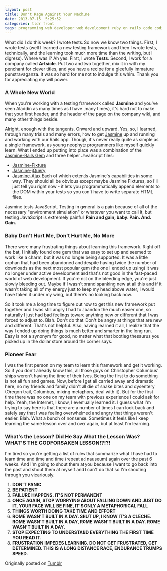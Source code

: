 ```yaml
---
layout: post
title: Don't Rage Against Your Machine
date: 2013-07-15  5:25:52
categories: tldr front
tags: programming web developer web development ruby on rails code coding testing javascript learning
---
```


What did I do this week? I wrote tests. So now we know two things. First, I wrote tests (well I learned a new testing framework and then I wrote tests, technically, and the learning took much more time than the writing, but I digress). Where was I? Ah yes. First, I wrote **Tests**. Second, I work for a company called **Artsicle**. Put two and two together, mix it in with my penchant for clever titles, and you have a recipe for a gleefully immature punstravaganza. It was so hard for me not to indulge this whim. Thank you for appreciating my will power.

### A Whole New World
When you're working with a testing framework called **Jasmine** and you've seen Aladdin as many times as I have (many times), it's hard not to make that your first header, and the header of the page on the company wiki, and many other things beside.

Alright, enough with the tangents. Onward and upward. Yes, so, I learned, through many trials and many errors, how to get [Jasmine](https://github.com/pivotal/jasmine "") up and running and working with our Rails app. Though, it's never really quite as simple as a single framework, as young neophyte programmers like myself quickly learn. What I ended up putting into place was a combination of the [Jasmine-Rails Gem](https://github.com/searls/jasmine-rails "") and three helper JavaScript files:

* [Jasmine-Fixture](https://github.com/searls/jasmine-fixture "")
* [Jasmine-jQuery](https://github.com/velesin/jasmine-jquery "")
* [Jasmine-Ajax](https://github.com/pivotal/jasmine-ajax "")
Each of which extends Jasmine's capabilities in some way. They should all be obvious except maybe Jasmine Fixtures, so I'll just tell you right now - it lets you programmatically append elements to the DOM within your tests so you don't have to write separate HTML files.

Jasmine tests JavaScript. Testing in general is a pain because of all of the necessary "environment simulation" or whatever you want to call it, but testing JavaScript is extremely painful. **Pain and gain, baby. Pain. And. Gain.**

### Baby Don't Hurt Me, Don't Hurt Me, No More
There were many frustrating things about learning this framework. Right off the bat, I initially found one gem that was easy to set up and seemed to work like a charm, but it was no longer being supported. It was a little orphan that had been abandoned and despite having twice the number of downloads as the next most popular gem (the one I ended up using) it was no longer under active development and that's not good in the fast-paced world of web development. If you're not on the bleeding edge, you're just slowly bleeding out. Maybe if I wasn't brand spanking new at all this and if it wasn't taking all of my energy just to keep my head above water, I would have taken it under my wing, but there's no looking back now.

So it took me a long time to figure out how to get this new framework put together and I was still angry I had to abandon the much easier one, so naturally I just had bad feelings toward anything new or different that I was forced to adjust to. Blah. Don't do that. Don't be angry at things that are new and different. That's not helpful. Also, having learned it all, I realize that the way I ended up doing things is much better and smarter in the long run. Easy is not a synonym for good, no matter what that bootleg thesaurus you picked up in the dollar store around the corner says.

### Pioneer Fear
I was the first person on my team to learn this framework and get it working. So if you don't already know this, all those guys on Christopher Columbus' ships weren't having the time of their lives. Being the first to do something is not all fun and games. Now, before I get all carried away and dramatic here, no my friends and family didn't all die of snake bites and dysentery (Oregon trail, Columbus, mixing metaphors, deal with it). But for the first time there was no one on my team with previous experience I could ask for help. Yeah, the Internet, I know, I eventually learned it. I guess what I'm trying to say here is that there are a number of times I can look back and safely say that I was feeling overwhelmed and angry that things weren't easier. Blah. What a bunch of nonsense. Sometimes it feels like I keep learning the same lesson over and over again, but at least I'm learning.

### What's the Lesson? Did He Say What the Lesson Was? WHAT'S THE GODFORSAKEN LESSON!?!?!
I'm tired so you're getting a list of rules that summarize what I have had to learn time and time and time (repeat ad nauseum) again over the past 6 weeks. And I'm going to shout them at you because I want to go back into the past and shout them at myself and I can't do that so I'm shouting through you vicariously.

1. **DON'T PANIC**
2. **BE PATIENT**
3. **FAILURE HAPPENS. IT'S NOT PERMANENT**
4. **ONCE AGAIN, STOP WORRYING ABOUT FALLING DOWN AND JUST DO IT, YOUR FACE WILL BE FINE, IT'S ONLY A METAPHORICAL FALL**
5. **THINGS WORTH DOING TAKE TIME AND EFFORT**
6. **ROME WASN'T BUILT IN A DAY. SHUT UP, I KNOW IT'S A CLECHE. ROME WASN'T BUILT IN A DAY, ROME WASN'T BUILT IN A DAY. ROME WASN'T BUILT IN A DAY.**
7. **STOP EXPECTING TO UNDERSTAND EVERYTHING THE FIRST TIME YOU READ IT.**
8. **FRUSTRATION IMPEDES LEARNING. DO NOT GET FRUSTRATED, GET DETERMINED. THIS IS A LONG DISTANCE RACE, ENDURANCE TRUMPS SPEED.**

Originally posted on [Tumblr](http://patmcintern.tumblr.com/post/55489205964/dont-rage-against-your-machine)